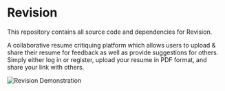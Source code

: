 # Revision

This repository contains all source code and dependencies for Revision.

A collaborative resume critiquing platform which allows users to upload &amp; share their resume for feedback as well as provide suggestions for others. Simply either log in or register, upload your resume in PDF format, and share your link with others.

![Revision Demonstration](https://www.youtube.com/watch?v=dQMEcFemVak)
